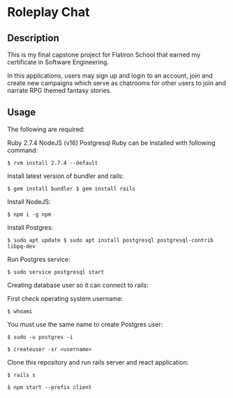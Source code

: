 # Roleplay Chat

## Description

This is my final capstone project for Flatiron School that earned my certificate in Software Engineering.

In this applications, users may sign up and login to an account, join and create new campaigns which serve as chatrooms for other users to join and narrate RPG themed fantasy stories.

## Usage
The following are required:

Ruby 2.7.4
NodeJS (v16)
Postgresql
Ruby can be installed with following command:

```
$ rvm install 2.7.4 --default
```

Install latest version of bundler and rails:

```
$ gem install bundler $ gem install rails
```

Install NodeJS:

```
$ npm i -g npm
```

Install Postgres:

```
$ sudo apt update $ sudo apt install postgresql postgresql-contrib libpq-dev
```

Run Postgres service:

```
$ sudo service postgresql start
```

Creating database user so it can connect to rails:

First check operating system username:

```
$ whoami
```

You must use the same name to create Postgres user:

```
$ sudo -u postgres -i

$ createuser -sr <username>
```

Clone this repository and run rails server and react application:

```
$ rails s

$ npm start --prefix client
```
